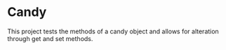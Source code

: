 # Candy
This project tests the methods of a candy object and allows for alteration through get and set methods.
